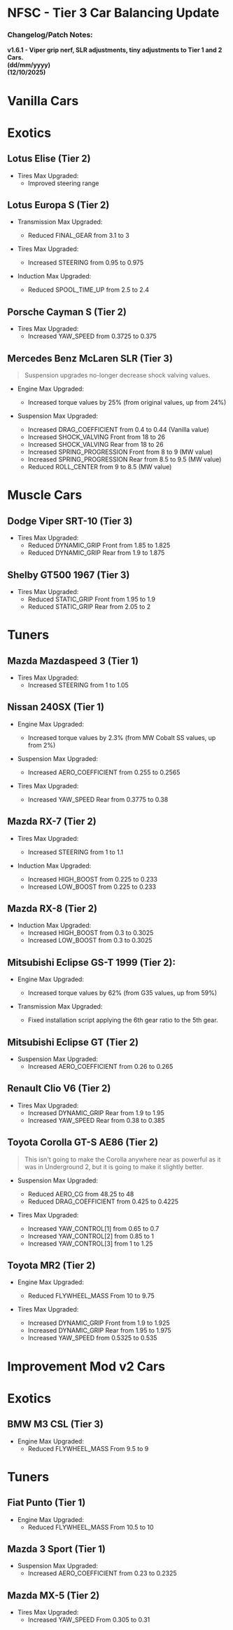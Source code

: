 # NFSC - Tier 3 Car Balancing Update
### Changelog/Patch Notes:  
**v1.6.1 - Viper grip nerf, SLR adjustments, tiny adjustments to Tier 1 and 2 Cars.**  
**(dd/mm/yyyy)**  
**(12/10/2025)**

# Vanilla Cars

# Exotics

## Lotus Elise (Tier 2)
- Tires Max Upgraded:
	- Improved steering range

## Lotus Europa S (Tier 2)
- Transmission Max Upgraded:
	- Reduced FINAL_GEAR from 3.1 to 3

- Tires Max Upgraded:
	- Increased STEERING from 0.95 to 0.975

- Induction Max Upgraded:
	- Reduced SPOOL_TIME_UP from 2.5 to 2.4

## Porsche Cayman S (Tier 2)
- Tires Max Upgraded:
	- Increased YAW_SPEED from 0.3725 to 0.375


## Mercedes Benz McLaren SLR (Tier 3)  
> Suspension upgrades no-longer decrease shock valving values.
- Engine Max Upgraded:
	- Increased torque values by 25% (from original values, up from 24%)

- Suspension Max Upgraded:
	- Increased DRAG_COEFFICIENT from 0.4 to 0.44 (Vanilla value)
	- Increased SHOCK_VALVING Front from 18 to 26
	- Increased SHOCK_VALVING Rear from 18 to 26
	- Increased SPRING_PROGRESSION Front from 8 to 9 (MW value)	 
	- Increased SPRING_PROGRESSION Rear from 8.5 to 9.5 (MW value)
	- Reduced ROLL_CENTER from 9 to 8.5 (MW value)


# Muscle Cars

## Dodge Viper SRT-10 (Tier 3)
- Tires Max Upgraded:
	- Reduced DYNAMIC_GRIP Front from 1.85 to 1.825
	- Reduced DYNAMIC_GRIP Rear from 1.9 to 1.875

## Shelby GT500 1967 (Tier 3)
- Tires Max Upgraded:
	- Reduced STATIC_GRIP Front from 1.95 to 1.9
	- Reduced STATIC_GRIP Rear from 2.05 to 2


# Tuners

## Mazda Mazdaspeed 3 (Tier 1)
- Tires Max Upgraded:
	- Increased STEERING from 1 to 1.05

## Nissan 240SX (Tier 1)
- Engine Max Upgraded:
	- Increased torque values by 2.3% (from MW Cobalt SS values, up from 2%)

- Suspension Max Upgraded:
	- Increased AERO_COEFFICIENT from 0.255 to 0.2565
	
- Tires Max Upgraded:
	- Increased YAW_SPEED Rear from 0.3775 to 0.38

## Mazda RX-7 (Tier 2)
- Tires Max Upgraded:
	- Increased STEERING from 1 to 1.1

- Induction Max Upgraded:
	- Increased HIGH_BOOST from 0.225 to 0.233
	- Increased LOW_BOOST from 0.225 to 0.233
	
## Mazda RX-8 (Tier 2)
- Induction Max Upgraded:
	- Increased HIGH_BOOST from 0.3 to 0.3025
	- Increased LOW_BOOST from 0.3 to 0.3025
	
## Mitsubishi Eclipse GS-T 1999 (Tier 2):
- Engine Max Upgraded:
	- Increased torque values by 62% (from G35 values, up from 59%)

- Transmission Max Upgraded:
	- Fixed installation script applying the 6th gear ratio to the 5th gear.

## Mitsubishi Eclipse GT (Tier 2)
- Suspension Max Upgraded:
	- Increased AERO_COEFFICIENT from 0.26 to 0.265

## Renault Clio V6 (Tier 2)
- Tires Max Upgraded:
	- Increased DYNAMIC_GRIP Rear from 1.9 to 1.95
	- Increased YAW_SPEED Rear from 0.38 to 0.385

## Toyota Corolla GT-S AE86 (Tier 2)
> This isn't going to make the Corolla anywhere near as powerful as it was in Underground 2, but it is going to make it slightly better.
- Suspension Max Upgraded:
	- Reduced AERO_CG from 48.25 to 48
	- Reduced DRAG_COEFFICIENT from 0.425 to 0.4225

- Tires Max Upgraded:
	- Increased YAW_CONTROL[1] from 0.65 to 0.7
	- Increased YAW_CONTROL[2] from 0.85 to 1
	- Increased YAW_CONTROL[3] from 1 to 1.25

## Toyota MR2 (Tier 2)
- Engine Max Upgraded:
	- Reduced FLYWHEEL_MASS From 10 to 9.75

- Tires Max Upgraded:
	- Increased DYNAMIC_GRIP Front from 1.9 to 1.925
	- Increased DYNAMIC_GRIP Rear from 1.95 to 1.975
	- Increased YAW_SPEED from 0.5325 to 0.535	

# Improvement Mod v2 Cars

# Exotics

## BMW M3 CSL (Tier 3)
- Engine Max Upgraded:
	- Reduced FLYWHEEL_MASS From 9.5 to 9

# Tuners

## Fiat Punto (Tier 1)
- Engine Max Upgraded:
	- Reduced FLYWHEEL_MASS From 10.5 to 10

## Mazda 3 Sport (Tier 1)
- Suspension Max Upgraded:
	- Increased AERO_COEFFICIENT from 0.23 to 0.2325

## Mazda MX-5 (Tier 2)
- Tires Max Upgraded:
	- Increased YAW_SPEED From 0.305 to 0.31
